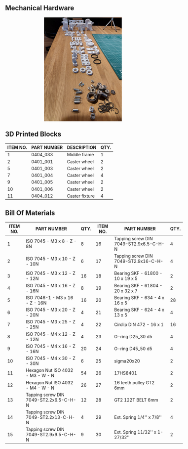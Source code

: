## Mechanical Hardware
<img style="  display: block; margin-left: auto; margin-right: auto; width: 50%;" src ="https://raw.githubusercontent.com/robolaunch/cloudy/docs/docs/images/BOM_All.jpeg"/>

## 3D Printed Blocks

| ITEM NO. | PART NUMBER  | DESCRIPTION                   | QTY. |
|----------|--------------|-------------------------------|------|
| 1        | 0404_033     | Middle frame                  | 1    |
| 2        | 0401_001     | Caster wheel                  | 2    |
| 5        | 0401_003     | Caster wheel                  | 2    |
| 7        | 0401_004     | Caster wheel                  | 4    |
| 9        | 0401_005     | Caster wheel                  | 2    |
| 10       | 0401_006     | Caster wheel                  | 2    |
| 11       | 0404_012     | Caster fixture                | 4    |



## Bill Of Materials

<div style="width:60vw">

| ITEM NO. | PART NUMBER                            | QTY. | ITEM NO. | PART NUMBER                            | QTY. |
|----------|----------------------------------------|------|----------|----------------------------------------|------|
| 1        | ISO 7045 - M3 x 8 - Z - 8N             | 8    | 16       | Tapping screw DIN 7049-ST2.9x6.5-C-H-N | 4    |
| 2        | ISO 7045 - M3 x 10 - Z - 10N           | 6    | 17       | Tapping screw DIN 7049-ST2.9x16-C-H-N  | 4    |
| 3        | ISO 7045 - M3 x 12 - Z - 12N           | 16   | 18       | Bearing SKF - 61800 - 10 x 19 x 5      | 2    |
| 4        | ISO 7045 - M3 x 16 - Z - 16N           | 8    | 19       | Bearing SKF - 61804 - 20 x 32 x 7      | 2    |
| 5        | ISO 7046-1 - M3 x 16 - Z - 16N         | 16   | 20       | Bearing SKF - 634 - 4 x 16 x 5         | 28   |
| 6        | ISO 7045 - M3 x 20 - Z - 20N           | 4    | 21       | Bearing SKF - 624 - 4 x 13 x 5         | 4    | 
| 7        | ISO 7045 - M3 x 25 - Z - 25N           | 4    | 22       | Circlip DIN 472 - 16 x 1               | 16   |
| 8        | ISO 7045 - M4 x 12 - Z - 12N           | 4    | 23       | O-ring D25_30 d5                       | 4    |
| 9        | ISO 7045 - M4 x 16 - Z - 16N           | 20   | 24       | O-ring D45_50 d5                       | 4    |
| 10       | ISO 7045 - M4 x 30 - Z - 30N           | 6    | 25       | sigma20x20                             | 2    |
| 11       | Hexagon Nut ISO 4032 - M3 - W - N      | 54   | 26       | 17HS8401                               | 2    |
| 12       | Hexagon Nut ISO 4032 - M4 - W - N      | 26   | 27       | 16 teeth pulley GT2 6mm                | 2    |
| 13       | Tapping screw DIN 7049-ST2.2x6.5-C-H-N | 12   | 28       | GT2 122T BELT 6mm                      | 2    |
| 14       | Tapping screw DIN 7049-ST2.2x13-C-H-N  | 4    | 29       | Ext. Spring 1/4'' x 7/8''              | 4    |
| 15       | Tapping screw DIN 7049-ST2.9x9.5-C-H-N | 9    | 30       | Ext. Spring 11/32'' x 1-27/32''        | 2    |
</div>

